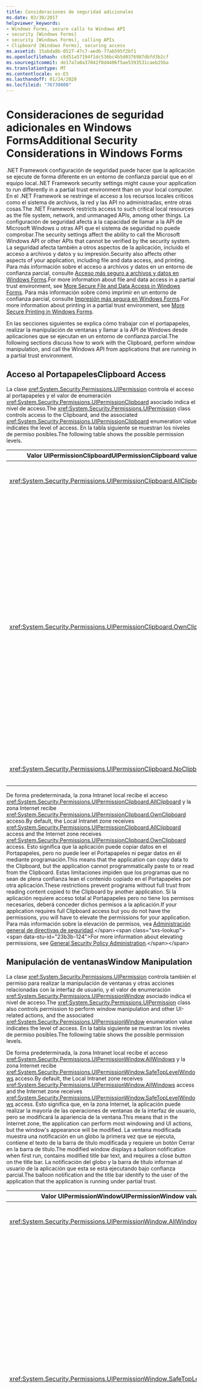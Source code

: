 ```yaml
---
title: Consideraciones de seguridad adicionales
ms.date: 03/30/2017
helpviewer_keywords:
- Windows Forms, secure calls to Windows API
- security [Windows Forms]
- security [Windows Forms], calling APIs
- Clipboard [Windows Forms], securing access
ms.assetid: 15abda8b-0527-47c7-aedb-77ab595f2bf1
ms.openlocfilehash: c8d51a57194f1dc536bc4b5d0376987dbfd3b2cf
ms.sourcegitcommit: de17a7a0a37042f0d4406f5ae5393531caeb25ba
ms.translationtype: MT
ms.contentlocale: es-ES
ms.lasthandoff: 01/24/2020
ms.locfileid: "76739808"
---
```

# <a name="additional-security-considerations-in-windows-forms"></a><span data-ttu-id="23b3b-102">Consideraciones de seguridad adicionales en Windows Forms</span><span class="sxs-lookup"><span data-stu-id="23b3b-102">Additional Security Considerations in Windows Forms</span></span>
<span data-ttu-id="23b3b-103">.NET Framework configuración de seguridad puede hacer que la aplicación se ejecute de forma diferente en un entorno de confianza parcial que en el equipo local.</span><span class="sxs-lookup"><span data-stu-id="23b3b-103">.NET Framework security settings might cause your application to run differently in a partial trust environment than on your local computer.</span></span> <span data-ttu-id="23b3b-104">En el .NET Framework se restringe el acceso a los recursos locales críticos como el sistema de archivos, la red y las API no administradas, entre otras cosas.</span><span class="sxs-lookup"><span data-stu-id="23b3b-104">The .NET Framework restricts access to such critical local resources as the file system, network, and unmanaged APIs, among other things.</span></span> <span data-ttu-id="23b3b-105">La configuración de seguridad afecta a la capacidad de llamar a la API de Microsoft Windows u otras API que el sistema de seguridad no puede comprobar.</span><span class="sxs-lookup"><span data-stu-id="23b3b-105">The security settings affect the ability to call the Microsoft Windows API or other APIs that cannot be verified by the security system.</span></span> <span data-ttu-id="23b3b-106">La seguridad afecta también a otros aspectos de la aplicación, incluido el acceso a archivos y datos y su impresión.</span><span class="sxs-lookup"><span data-stu-id="23b3b-106">Security also affects other aspects of your application, including file and data access, and printing.</span></span> <span data-ttu-id="23b3b-107">Para más información sobre el acceso a archivos y datos en un entorno de confianza parcial, consulte [Acceso más seguro a archivos y datos en Windows Forms](more-secure-file-and-data-access-in-windows-forms.md).</span><span class="sxs-lookup"><span data-stu-id="23b3b-107">For more information about file and data access in a partial trust environment, see [More Secure File and Data Access in Windows Forms](more-secure-file-and-data-access-in-windows-forms.md).</span></span> <span data-ttu-id="23b3b-108">Para más información sobre cómo imprimir en un entorno de confianza parcial, consulte [Impresión más segura en Windows Forms](more-secure-printing-in-windows-forms.md).</span><span class="sxs-lookup"><span data-stu-id="23b3b-108">For more information about printing in a partial trust environment, see [More Secure Printing in Windows Forms](more-secure-printing-in-windows-forms.md).</span></span>  
  
 <span data-ttu-id="23b3b-109">En las secciones siguientes se explica cómo trabajar con el portapapeles, realizar la manipulación de ventanas y llamar a la API de Windows desde aplicaciones que se ejecutan en un entorno de confianza parcial.</span><span class="sxs-lookup"><span data-stu-id="23b3b-109">The following sections discuss how to work with the Clipboard, perform window manipulation, and call the Windows API from applications that are running in a partial trust environment.</span></span>  
  
## <a name="clipboard-access"></a><span data-ttu-id="23b3b-110">Acceso al Portapapeles</span><span class="sxs-lookup"><span data-stu-id="23b3b-110">Clipboard Access</span></span>  
 <span data-ttu-id="23b3b-111">La clase <xref:System.Security.Permissions.UIPermission> controla el acceso al portapapeles y el valor de enumeración <xref:System.Security.Permissions.UIPermissionClipboard> asociado indica el nivel de acceso.</span><span class="sxs-lookup"><span data-stu-id="23b3b-111">The <xref:System.Security.Permissions.UIPermission> class controls access to the Clipboard, and the associated <xref:System.Security.Permissions.UIPermissionClipboard> enumeration value indicates the level of access.</span></span> <span data-ttu-id="23b3b-112">En la tabla siguiente se muestran los niveles de permiso posibles.</span><span class="sxs-lookup"><span data-stu-id="23b3b-112">The following table shows the possible permission levels.</span></span>  
  
|<span data-ttu-id="23b3b-113">Valor UIPermissionClipboard</span><span class="sxs-lookup"><span data-stu-id="23b3b-113">UIPermissionClipboard value</span></span>|<span data-ttu-id="23b3b-114">Descripción</span><span class="sxs-lookup"><span data-stu-id="23b3b-114">Description</span></span>|  
|---------------------------------|-----------------|  
|<xref:System.Security.Permissions.UIPermissionClipboard.AllClipboard>|<span data-ttu-id="23b3b-115">El Portapapeles se puede utilizar sin límites.</span><span class="sxs-lookup"><span data-stu-id="23b3b-115">The Clipboard can be used without restriction.</span></span>|  
|<xref:System.Security.Permissions.UIPermissionClipboard.OwnClipboard>|<span data-ttu-id="23b3b-116">El Portapapeles se puede utilizar con ciertas limitaciones.</span><span class="sxs-lookup"><span data-stu-id="23b3b-116">The Clipboard can be used with some restrictions.</span></span> <span data-ttu-id="23b3b-117">La capacidad de colocar datos en el Portapapeles (operaciones del comando Copiar o Cortar) no está limitada.</span><span class="sxs-lookup"><span data-stu-id="23b3b-117">The ability to put data on the Clipboard (Copy or Cut command operations) is unrestricted.</span></span> <span data-ttu-id="23b3b-118">Los controles intrínsecos que acepten Pegar, como un cuadro de texto, pueden aceptar datos del Portapapeles, pero los controles de usuario no pueden leer el Portapapeles mediante programación.</span><span class="sxs-lookup"><span data-stu-id="23b3b-118">Intrinsic controls that accept paste, such as a text box, can accept Clipboard data, but user controls cannot programmatically read from the Clipboard.</span></span>|  
|<xref:System.Security.Permissions.UIPermissionClipboard.NoClipboard>|<span data-ttu-id="23b3b-119">No se puede usar el Portapapeles.</span><span class="sxs-lookup"><span data-stu-id="23b3b-119">The Clipboard cannot be used.</span></span>|  
  
 <span data-ttu-id="23b3b-120">De forma predeterminada, la zona Intranet local recibe el acceso <xref:System.Security.Permissions.UIPermissionClipboard.AllClipboard> y la zona Internet recibe <xref:System.Security.Permissions.UIPermissionClipboard.OwnClipboard> acceso.</span><span class="sxs-lookup"><span data-stu-id="23b3b-120">By default, the Local Intranet zone receives <xref:System.Security.Permissions.UIPermissionClipboard.AllClipboard> access and the Internet zone receives <xref:System.Security.Permissions.UIPermissionClipboard.OwnClipboard> access.</span></span> <span data-ttu-id="23b3b-121">Esto significa que la aplicación puede copiar datos en el Portapapeles, pero no puede leer el Portapapeles ni pegar datos en él mediante programación.</span><span class="sxs-lookup"><span data-stu-id="23b3b-121">This means that the application can copy data to the Clipboard, but the application cannot programmatically paste to or read from the Clipboard.</span></span> <span data-ttu-id="23b3b-122">Estas limitaciones impiden que los programas que no sean de plena confianza lean el contenido copiado en el Portapapeles por otra aplicación.</span><span class="sxs-lookup"><span data-stu-id="23b3b-122">These restrictions prevent programs without full trust from reading content copied to the Clipboard by another application.</span></span> <span data-ttu-id="23b3b-123">Si la aplicación requiere acceso total al Portapapeles pero no tiene los permisos necesarios, deberá conceder dichos permisos a la aplicación.</span><span class="sxs-lookup"><span data-stu-id="23b3b-123">If your application requires full Clipboard access but you do not have the permissions, you will have to elevate the permissions for your application.</span></span> <span data-ttu-id="23b3b-124">Para más información sobre la elevación de permisos, vea [Administración general de directivas de seguridad](https://docs.microsoft.com/previous-versions/dotnet/netframework-4.0/ed5htz45(v=vs.100)).</span><span class="sxs-lookup"><span data-stu-id="23b3b-124">For more information about elevating permissions, see [General Security Policy Administration](https://docs.microsoft.com/previous-versions/dotnet/netframework-4.0/ed5htz45(v=vs.100)).</span></span>  
  
## <a name="window-manipulation"></a><span data-ttu-id="23b3b-125">Manipulación de ventanas</span><span class="sxs-lookup"><span data-stu-id="23b3b-125">Window Manipulation</span></span>  
 <span data-ttu-id="23b3b-126">La clase <xref:System.Security.Permissions.UIPermission> controla también el permiso para realizar la manipulación de ventanas y otras acciones relacionadas con la interfaz de usuario, y el valor de enumeración <xref:System.Security.Permissions.UIPermissionWindow> asociado indica el nivel de acceso.</span><span class="sxs-lookup"><span data-stu-id="23b3b-126">The <xref:System.Security.Permissions.UIPermission> class also controls permission to perform window manipulation and other UI-related actions, and the associated <xref:System.Security.Permissions.UIPermissionWindow> enumeration value indicates the level of access.</span></span> <span data-ttu-id="23b3b-127">En la tabla siguiente se muestran los niveles de permiso posibles.</span><span class="sxs-lookup"><span data-stu-id="23b3b-127">The following table shows the possible permission levels.</span></span>  
  
 <span data-ttu-id="23b3b-128">De forma predeterminada, la zona Intranet local recibe el acceso <xref:System.Security.Permissions.UIPermissionWindow.AllWindows> y la zona Internet recibe <xref:System.Security.Permissions.UIPermissionWindow.SafeTopLevelWindows> acceso.</span><span class="sxs-lookup"><span data-stu-id="23b3b-128">By default, the Local Intranet zone receives <xref:System.Security.Permissions.UIPermissionWindow.AllWindows> access and the Internet zone receives <xref:System.Security.Permissions.UIPermissionWindow.SafeTopLevelWindows> access.</span></span> <span data-ttu-id="23b3b-129">Esto significa que, en la zona Internet, la aplicación puede realizar la mayoría de las operaciones de ventanas de la interfaz de usuario, pero se modificará la apariencia de la ventana.</span><span class="sxs-lookup"><span data-stu-id="23b3b-129">This means that in the Internet zone, the application can perform most windowing and UI actions, but the window's appearance will be modified.</span></span> <span data-ttu-id="23b3b-130">La ventana modificada muestra una notificación en un globo la primera vez que se ejecuta, contiene el texto de la barra de título modificada y requiere un botón Cerrar en la barra de título.</span><span class="sxs-lookup"><span data-stu-id="23b3b-130">The modified window displays a balloon notification when first run, contains modified title bar text, and requires a close button on the title bar.</span></span> <span data-ttu-id="23b3b-131">La notificación del globo y la barra de título informan al usuario de la aplicación que esta se está ejecutando bajo confianza parcial.</span><span class="sxs-lookup"><span data-stu-id="23b3b-131">The balloon notification and the title bar identify to the user of the application that the application is running under partial trust.</span></span>  
  
|<span data-ttu-id="23b3b-132">Valor UIPermissionWindow</span><span class="sxs-lookup"><span data-stu-id="23b3b-132">UIPermissionWindow value</span></span>|<span data-ttu-id="23b3b-133">Descripción</span><span class="sxs-lookup"><span data-stu-id="23b3b-133">Description</span></span>|  
|------------------------------|-----------------|  
|<xref:System.Security.Permissions.UIPermissionWindow.AllWindows>|<span data-ttu-id="23b3b-134">Los usuarios pueden utilizar todas las ventanas y eventos de entrada de usuario sin restricciones.</span><span class="sxs-lookup"><span data-stu-id="23b3b-134">Users can use all windows and user input events without restriction.</span></span>|  
|<xref:System.Security.Permissions.UIPermissionWindow.SafeTopLevelWindows>|<span data-ttu-id="23b3b-135">Los usuarios solo pueden utilizar ventanas de nivel superior y ventanas secundarias más seguras para dibujar, y solo pueden utilizar eventos de entrada de datos del usuario para la interfaz de usuario dentro de dichas ventanas de nivel superior y ventanas secundarias.</span><span class="sxs-lookup"><span data-stu-id="23b3b-135">Users can use only safer top-level windows and safer subwindows for drawing, and can use only user input events for the user interface within those top-level windows and subwindows.</span></span> <span data-ttu-id="23b3b-136">Estas ventanas más seguras están claramente etiquetadas y tienen restricciones de tamaño máximo y mínimo.</span><span class="sxs-lookup"><span data-stu-id="23b3b-136">These safer windows are clearly labeled and have minimum and maximum size restrictions.</span></span> <span data-ttu-id="23b3b-137">Las restricciones impiden ataques de suplantación potencialmente perjudiciales, como la imitación de pantallas de inicio de sesión del sistema o el escritorio del sistema, y restringe el acceso mediante programación a las ventanas principales, las API relacionadas con el foco y el uso del control de <xref:System.Windows.Forms.ToolTip>.</span><span class="sxs-lookup"><span data-stu-id="23b3b-137">The restrictions prevent potentially harmful spoofing attacks, such as imitating system logon screens or the system desktop, and restricts programmatic access to parent windows, focus-related APIs, and use of the <xref:System.Windows.Forms.ToolTip> control,</span></span>|  
|<xref:System.Security.Permissions.UIPermissionWindow.SafeSubWindows>|<span data-ttu-id="23b3b-138">Los usuarios solo pueden utilizar ventanas secundarias más seguras para dibujar, y solo pueden utilizar eventos de entrada del usuario para la interfaz de usuario dentro de esa ventana secundaria.</span><span class="sxs-lookup"><span data-stu-id="23b3b-138">Users can use only safer subwindows for drawing, and can use only user input events for the user interface within that subwindow.</span></span> <span data-ttu-id="23b3b-139">Un control mostrado en un explorador es un ejemplo de una ventana secundaria más segura.</span><span class="sxs-lookup"><span data-stu-id="23b3b-139">A control displayed within a browser is an example of a safer subwindow.</span></span>|  
|<xref:System.Security.Permissions.UIPermissionWindow.NoWindows>|<span data-ttu-id="23b3b-140">Los usuarios no pueden utilizar ninguna ventana ni ningún evento de interfaz de usuario.</span><span class="sxs-lookup"><span data-stu-id="23b3b-140">Users cannot use any windows or user interface events.</span></span> <span data-ttu-id="23b3b-141">No se puede utilizar ninguna interfaz de usuario.</span><span class="sxs-lookup"><span data-stu-id="23b3b-141">No user interface can be used.</span></span>|  
  
 <span data-ttu-id="23b3b-142">Cada nivel de permiso identificado por la enumeración <xref:System.Security.Permissions.UIPermissionWindow> permite menos acciones que el nivel superior.</span><span class="sxs-lookup"><span data-stu-id="23b3b-142">Each permission level identified by the <xref:System.Security.Permissions.UIPermissionWindow> enumeration allows fewer actions than the level above it.</span></span> <span data-ttu-id="23b3b-143">En las tablas siguientes se indican las acciones restringidas por los valores <xref:System.Security.Permissions.UIPermissionWindow.SafeTopLevelWindows> y <xref:System.Security.Permissions.UIPermissionWindow.SafeSubWindows>.</span><span class="sxs-lookup"><span data-stu-id="23b3b-143">The following tables indicate the actions that are restricted by the <xref:System.Security.Permissions.UIPermissionWindow.SafeTopLevelWindows> and <xref:System.Security.Permissions.UIPermissionWindow.SafeSubWindows> values.</span></span> <span data-ttu-id="23b3b-144">Para saber los permisos exactos necesarios para cada miembro, consulte el material de referencia de dicho miembro en la documentación de la biblioteca de clases de .NET Framework.</span><span class="sxs-lookup"><span data-stu-id="23b3b-144">For exact permissions that are required for each member, see the reference for that member in the .NET Framework class library documentation.</span></span>  
  
 <span data-ttu-id="23b3b-145"><xref:System.Security.Permissions.UIPermissionWindow.SafeTopLevelWindows> permiso restringe las acciones que se muestran en la tabla siguiente.</span><span class="sxs-lookup"><span data-stu-id="23b3b-145"><xref:System.Security.Permissions.UIPermissionWindow.SafeTopLevelWindows> permission restricts the actions listed in the following table.</span></span>  
  
|<span data-ttu-id="23b3b-146">Componente</span><span class="sxs-lookup"><span data-stu-id="23b3b-146">Component</span></span>|<span data-ttu-id="23b3b-147">Acciones restringidas</span><span class="sxs-lookup"><span data-stu-id="23b3b-147">Restricted actions</span></span>|  
|---------------|------------------------|  
|<xref:System.Windows.Forms.Application>|<span data-ttu-id="23b3b-148">-   Establecer la propiedad <xref:System.Windows.Forms.Application.SafeTopLevelCaptionFormat%2A>.</span><span class="sxs-lookup"><span data-stu-id="23b3b-148">-   Setting the <xref:System.Windows.Forms.Application.SafeTopLevelCaptionFormat%2A> property.</span></span>|  
|<xref:System.Windows.Forms.Control>|<span data-ttu-id="23b3b-149">-Obteniendo la propiedad <xref:System.Windows.Forms.Control.Parent%2A>.</span><span class="sxs-lookup"><span data-stu-id="23b3b-149">-   Getting the <xref:System.Windows.Forms.Control.Parent%2A> property.</span></span><br /><span data-ttu-id="23b3b-150">-   Establecer la propiedad `Region`.</span><span class="sxs-lookup"><span data-stu-id="23b3b-150">-   Setting the `Region` property.</span></span><br /><span data-ttu-id="23b3b-151">-Llamando al método <xref:System.Windows.Forms.Control.FindForm%2A>, <xref:System.Windows.Forms.Control.Focus%2A>, <xref:System.Windows.Forms.Control.FromChildHandle%2A> y <xref:System.Windows.Forms.Control.FromHandle%2A>, <xref:System.Windows.Forms.Control.PreProcessMessage%2A>, <xref:System.Windows.Forms.Control.ReflectMessage%2A>o <xref:System.Windows.Forms.Control.SetTopLevel%2A>.</span><span class="sxs-lookup"><span data-stu-id="23b3b-151">-   Calling the <xref:System.Windows.Forms.Control.FindForm%2A> , <xref:System.Windows.Forms.Control.Focus%2A>, <xref:System.Windows.Forms.Control.FromChildHandle%2A> and <xref:System.Windows.Forms.Control.FromHandle%2A>, <xref:System.Windows.Forms.Control.PreProcessMessage%2A>, <xref:System.Windows.Forms.Control.ReflectMessage%2A>, or <xref:System.Windows.Forms.Control.SetTopLevel%2A> method.</span></span><br /><span data-ttu-id="23b3b-152">-Llamar al método <xref:System.Windows.Forms.Control.GetChildAtPoint%2A> si el control devuelto no es un elemento secundario del control que realiza la llamada.</span><span class="sxs-lookup"><span data-stu-id="23b3b-152">-   Calling the <xref:System.Windows.Forms.Control.GetChildAtPoint%2A> method if the control returned is not a child of the calling control.</span></span><br /><span data-ttu-id="23b3b-153">-   Modificar el foco en un control contenedor.</span><span class="sxs-lookup"><span data-stu-id="23b3b-153">-   Modify control focus inside a container control.</span></span>|  
|<xref:System.Windows.Forms.Cursor>|<span data-ttu-id="23b3b-154">-   Establecer la propiedad <xref:System.Windows.Forms.Cursor.Clip%2A>.</span><span class="sxs-lookup"><span data-stu-id="23b3b-154">-   Setting the <xref:System.Windows.Forms.Cursor.Clip%2A> property.</span></span><br /><span data-ttu-id="23b3b-155">-Llamando al método <xref:System.Windows.Forms.Control.Hide%2A>.</span><span class="sxs-lookup"><span data-stu-id="23b3b-155">-   Calling the <xref:System.Windows.Forms.Control.Hide%2A> method.</span></span>|  
|<xref:System.Windows.Forms.DataGrid>|<span data-ttu-id="23b3b-156">-Llamando al método <xref:System.Windows.Forms.ContainerControl.ProcessTabKey%2A>.</span><span class="sxs-lookup"><span data-stu-id="23b3b-156">-   Calling the <xref:System.Windows.Forms.ContainerControl.ProcessTabKey%2A> method.</span></span>|  
|<xref:System.Windows.Forms.Form>|<span data-ttu-id="23b3b-157">-Obteniendo la propiedad <xref:System.Windows.Forms.Form.ActiveForm%2A> o <xref:System.Windows.Forms.Form.MdiParent%2A>.</span><span class="sxs-lookup"><span data-stu-id="23b3b-157">-   Getting the <xref:System.Windows.Forms.Form.ActiveForm%2A> or <xref:System.Windows.Forms.Form.MdiParent%2A> property.</span></span><br /><span data-ttu-id="23b3b-158">-Establecer la propiedad <xref:System.Windows.Forms.Form.ControlBox%2A>, <xref:System.Windows.Forms.Form.ShowInTaskbar%2A>o <xref:System.Windows.Forms.Form.TopMost%2A>.</span><span class="sxs-lookup"><span data-stu-id="23b3b-158">-   Setting the <xref:System.Windows.Forms.Form.ControlBox%2A>, <xref:System.Windows.Forms.Form.ShowInTaskbar%2A>, or <xref:System.Windows.Forms.Form.TopMost%2A> property.</span></span><br /><span data-ttu-id="23b3b-159">-Estableciendo la propiedad <xref:System.Windows.Forms.Form.Opacity%2A> por debajo del 50%.</span><span class="sxs-lookup"><span data-stu-id="23b3b-159">-   Setting the <xref:System.Windows.Forms.Form.Opacity%2A> property below 50%.</span></span><br /><span data-ttu-id="23b3b-160">: Establecer la propiedad <xref:System.Windows.Forms.Form.WindowState%2A> en <xref:System.Windows.Forms.FormWindowState.Minimized> mediante programación.</span><span class="sxs-lookup"><span data-stu-id="23b3b-160">-   Setting the <xref:System.Windows.Forms.Form.WindowState%2A> property to <xref:System.Windows.Forms.FormWindowState.Minimized> programmatically.</span></span><br /><span data-ttu-id="23b3b-161">-Llamando al método <xref:System.Windows.Forms.Form.Activate%2A>.</span><span class="sxs-lookup"><span data-stu-id="23b3b-161">-   Calling the <xref:System.Windows.Forms.Form.Activate%2A> method.</span></span><br /><span data-ttu-id="23b3b-162">-Usar los valores de enumeración <xref:System.Windows.Forms.FormBorderStyle.None>, <xref:System.Windows.Forms.FormBorderStyle.FixedToolWindow>y <xref:System.Windows.Forms.FormBorderStyle.SizableToolWindow><xref:System.Windows.Forms.FormBorderStyle>.</span><span class="sxs-lookup"><span data-stu-id="23b3b-162">-   Using the <xref:System.Windows.Forms.FormBorderStyle.None>, <xref:System.Windows.Forms.FormBorderStyle.FixedToolWindow>, and <xref:System.Windows.Forms.FormBorderStyle.SizableToolWindow><xref:System.Windows.Forms.FormBorderStyle> enumeration values.</span></span>|  
|<xref:System.Windows.Forms.NotifyIcon>|<span data-ttu-id="23b3b-163">-El uso del componente <xref:System.Windows.Forms.NotifyIcon> está completamente restringido.</span><span class="sxs-lookup"><span data-stu-id="23b3b-163">-   Using the <xref:System.Windows.Forms.NotifyIcon> component is completely restricted.</span></span>|  
  
 <span data-ttu-id="23b3b-164">El valor <xref:System.Security.Permissions.UIPermissionWindow.SafeSubWindows> restringe las acciones enumeradas en la tabla siguiente, además de las restricciones colocadas por el valor <xref:System.Security.Permissions.UIPermissionWindow.SafeTopLevelWindows>.</span><span class="sxs-lookup"><span data-stu-id="23b3b-164">The <xref:System.Security.Permissions.UIPermissionWindow.SafeSubWindows> value restricts the actions listed in the following table, in addition to the restrictions placed by the <xref:System.Security.Permissions.UIPermissionWindow.SafeTopLevelWindows> value.</span></span>  
  
|<span data-ttu-id="23b3b-165">Componente</span><span class="sxs-lookup"><span data-stu-id="23b3b-165">Component</span></span>|<span data-ttu-id="23b3b-166">Acciones restringidas</span><span class="sxs-lookup"><span data-stu-id="23b3b-166">Restricted actions</span></span>|  
|---------------|------------------------|  
|<xref:System.Windows.Forms.CommonDialog>|<span data-ttu-id="23b3b-167">-Mostrar un cuadro de diálogo derivado de la clase <xref:System.Windows.Forms.CommonDialog>.</span><span class="sxs-lookup"><span data-stu-id="23b3b-167">-   Showing a dialog box derived from the <xref:System.Windows.Forms.CommonDialog> class.</span></span>|  
|<xref:System.Windows.Forms.Control>|<span data-ttu-id="23b3b-168">-Llamando al método <xref:System.Windows.Forms.Control.CreateGraphics%2A>.</span><span class="sxs-lookup"><span data-stu-id="23b3b-168">-   Calling the <xref:System.Windows.Forms.Control.CreateGraphics%2A> method.</span></span><br /><span data-ttu-id="23b3b-169">-   Establecer la propiedad <xref:System.Windows.Forms.Control.Cursor%2A>.</span><span class="sxs-lookup"><span data-stu-id="23b3b-169">-   Setting the <xref:System.Windows.Forms.Control.Cursor%2A> property.</span></span>|  
|<xref:System.Windows.Forms.Control.Cursor%2A>|<span data-ttu-id="23b3b-170">-   Establecer la propiedad <xref:System.Windows.Forms.Cursor.Current%2A>.</span><span class="sxs-lookup"><span data-stu-id="23b3b-170">-   Setting the <xref:System.Windows.Forms.Cursor.Current%2A> property.</span></span>|  
|<xref:System.Windows.Forms.MessageBox>|<span data-ttu-id="23b3b-171">-Llamando al método <xref:System.Windows.Forms.Form.Show%2A>.</span><span class="sxs-lookup"><span data-stu-id="23b3b-171">-   Calling the <xref:System.Windows.Forms.Form.Show%2A> method.</span></span>|  
  
### <a name="hosting-third-party-controls"></a><span data-ttu-id="23b3b-172">Hospedaje de controles de terceros</span><span class="sxs-lookup"><span data-stu-id="23b3b-172">Hosting Third-Party Controls</span></span>  
 <span data-ttu-id="23b3b-173">Otro tipo de manipulación de ventanas es posible si los formularios hospedan controles de terceros.</span><span class="sxs-lookup"><span data-stu-id="23b3b-173">Another kind of window manipulation can occur if your forms host third-party controls.</span></span> <span data-ttu-id="23b3b-174">Un control de terceros es cualquier <xref:System.Windows.Forms.UserControl> personalizado que no haya desarrollado y compilado usted mismo.</span><span class="sxs-lookup"><span data-stu-id="23b3b-174">A third-party control is any custom <xref:System.Windows.Forms.UserControl> that you have not developed and compiled yourself.</span></span> <span data-ttu-id="23b3b-175">Aunque el escenario de hospedaje es difícil de manipular, teóricamente es posible que un control de terceros expanda su superficie de representación para abarcar toda el área del formulario.</span><span class="sxs-lookup"><span data-stu-id="23b3b-175">Although the hosting scenario is hard to exploit, it is theoretically possible for a third-party control to expand its rendering surface to cover the entire area of your form.</span></span> <span data-ttu-id="23b3b-176">Después, el control podría imitar un cuadro de diálogo crítico y solicitar información tal como una combinación de nombre de usuario y contraseña o los números de cuenta bancaria de sus usuarios.</span><span class="sxs-lookup"><span data-stu-id="23b3b-176">This control could then mimic a critical dialog box, and request information such as username/password combinations or bank account numbers from your users.</span></span>  
  
 <span data-ttu-id="23b3b-177">Para limitar este riesgo potencial, utilice controles de terceros pertenecientes únicamente a proveedores de confianza.</span><span class="sxs-lookup"><span data-stu-id="23b3b-177">To limit this potential risk, use third-party controls only from vendors you can trust.</span></span> <span data-ttu-id="23b3b-178">Si utiliza controles de terceros que ha descargado de un origen que no puede comprobar, se recomienda que revise el código fuente en busca de posibles puntos vulnerables.</span><span class="sxs-lookup"><span data-stu-id="23b3b-178">If you use third-party controls you have downloaded from an unverifiable source, we recommend that you review the source code for potential exploits.</span></span> <span data-ttu-id="23b3b-179">Después de comprobar que el origen no es malintencionado, debería compilar el ensamblado para garantizar que el origen coincide con el ensamblado.</span><span class="sxs-lookup"><span data-stu-id="23b3b-179">After you've verified that the source is non-malicious, you should compile the assembly yourself to ensure that the source matches the assembly.</span></span>  
  
## <a name="windows-api-calls"></a><span data-ttu-id="23b3b-180">Llamadas a la API de Windows</span><span class="sxs-lookup"><span data-stu-id="23b3b-180">Windows API Calls</span></span>  
 <span data-ttu-id="23b3b-181">Si el diseño de la aplicación requiere una llamada a una función de la API de Windows, tiene acceso al código no administrado.</span><span class="sxs-lookup"><span data-stu-id="23b3b-181">If your application design requires calling a function from the Windows API, you are accessing unmanaged code.</span></span> <span data-ttu-id="23b3b-182">En este caso, las acciones del código en la ventana o el sistema operativo no se pueden determinar cuando se trabaja con valores o llamadas a la API de Windows.</span><span class="sxs-lookup"><span data-stu-id="23b3b-182">In this case the code's actions to the window or operating system cannot be determined when you are working with Windows API calls or values.</span></span> <span data-ttu-id="23b3b-183">La clase <xref:System.Security.Permissions.SecurityPermission> y el valor <xref:System.Security.Permissions.SecurityPermissionFlag.UnmanagedCode> de la enumeración <xref:System.Security.Permissions.SecurityPermissionFlag> controlan el acceso a código no administrado.</span><span class="sxs-lookup"><span data-stu-id="23b3b-183">The <xref:System.Security.Permissions.SecurityPermission> class and the <xref:System.Security.Permissions.SecurityPermissionFlag.UnmanagedCode> value of the <xref:System.Security.Permissions.SecurityPermissionFlag> enumeration control access to unmanaged code.</span></span> <span data-ttu-id="23b3b-184">Una aplicación solo puede tener acceso al código no administrado cuando se le concede el permiso <xref:System.Security.Permissions.SecurityPermissionFlag.UnmanagedCode>.</span><span class="sxs-lookup"><span data-stu-id="23b3b-184">An application can access unmanaged code only when it is granted the <xref:System.Security.Permissions.SecurityPermissionFlag.UnmanagedCode> permission.</span></span> <span data-ttu-id="23b3b-185">De manera predeterminada, solo las aplicaciones que se ejecutan localmente pueden llamar a código no administrado.</span><span class="sxs-lookup"><span data-stu-id="23b3b-185">By default, only applications that are running locally can call unmanaged code.</span></span>  
  
 <span data-ttu-id="23b3b-186">Algunos miembros de Windows Forms proporcionan acceso no administrado que requiere el permiso <xref:System.Security.Permissions.SecurityPermissionFlag.UnmanagedCode>.</span><span class="sxs-lookup"><span data-stu-id="23b3b-186">Some Windows Forms members provide unmanaged access that requires the <xref:System.Security.Permissions.SecurityPermissionFlag.UnmanagedCode> permission.</span></span> <span data-ttu-id="23b3b-187">En la tabla siguiente se enumeran los miembros del espacio de nombres <xref:System.Windows.Forms> que requieren el permiso.</span><span class="sxs-lookup"><span data-stu-id="23b3b-187">The following table lists the members in the <xref:System.Windows.Forms> namespace that require the permission.</span></span> <span data-ttu-id="23b3b-188">Para más información sobre los permisos necesarios para un miembro, consulte la documentación de la biblioteca de clases de .NET Framework.</span><span class="sxs-lookup"><span data-stu-id="23b3b-188">For more information about the permissions that are required for a member, see the .NET Framework class library documentation.</span></span>  
  
|<span data-ttu-id="23b3b-189">Componente</span><span class="sxs-lookup"><span data-stu-id="23b3b-189">Component</span></span>|<span data-ttu-id="23b3b-190">Miembro</span><span class="sxs-lookup"><span data-stu-id="23b3b-190">Member</span></span>|  
|---------------|------------|  
|<xref:System.Windows.Forms.Application>|<span data-ttu-id="23b3b-191">Método -   <xref:System.Windows.Forms.Application.AddMessageFilter%2A></span><span class="sxs-lookup"><span data-stu-id="23b3b-191">-   <xref:System.Windows.Forms.Application.AddMessageFilter%2A> method</span></span><br /><span data-ttu-id="23b3b-192">-   propiedad <xref:System.Windows.Forms.Application.CurrentInputLanguage%2A></span><span class="sxs-lookup"><span data-stu-id="23b3b-192">-   <xref:System.Windows.Forms.Application.CurrentInputLanguage%2A> property</span></span><br /><span data-ttu-id="23b3b-193">Método -   `Exit`</span><span class="sxs-lookup"><span data-stu-id="23b3b-193">-   `Exit` method</span></span><br /><span data-ttu-id="23b3b-194">Método -   <xref:System.Windows.Forms.Application.ExitThread%2A></span><span class="sxs-lookup"><span data-stu-id="23b3b-194">-   <xref:System.Windows.Forms.Application.ExitThread%2A> method</span></span><br /><span data-ttu-id="23b3b-195">-   <xref:System.Windows.Forms.Application.ThreadException> evento</span><span class="sxs-lookup"><span data-stu-id="23b3b-195">-   <xref:System.Windows.Forms.Application.ThreadException> event</span></span>|  
|<xref:System.Windows.Forms.CommonDialog>|<span data-ttu-id="23b3b-196">Método -   <xref:System.Windows.Forms.CommonDialog.HookProc%2A></span><span class="sxs-lookup"><span data-stu-id="23b3b-196">-   <xref:System.Windows.Forms.CommonDialog.HookProc%2A> method</span></span><br /><span data-ttu-id="23b3b-197">-   <xref:System.Windows.Forms.CommonDialog.OwnerWndProc%2A>método)</span><span class="sxs-lookup"><span data-stu-id="23b3b-197">-   <xref:System.Windows.Forms.CommonDialog.OwnerWndProc%2A>\ method</span></span><br /><span data-ttu-id="23b3b-198">Método -   <xref:System.Windows.Forms.CommonDialog.Reset%2A></span><span class="sxs-lookup"><span data-stu-id="23b3b-198">-   <xref:System.Windows.Forms.CommonDialog.Reset%2A> method</span></span><br /><span data-ttu-id="23b3b-199">Método -   <xref:System.Windows.Forms.CommonDialog.RunDialog%2A></span><span class="sxs-lookup"><span data-stu-id="23b3b-199">-   <xref:System.Windows.Forms.CommonDialog.RunDialog%2A> method</span></span>|  
|<xref:System.Windows.Forms.Control>|<span data-ttu-id="23b3b-200">Método -   <xref:System.Windows.Forms.Control.CreateParams%2A></span><span class="sxs-lookup"><span data-stu-id="23b3b-200">-   <xref:System.Windows.Forms.Control.CreateParams%2A> method</span></span><br /><span data-ttu-id="23b3b-201">Método -   <xref:System.Windows.Forms.Control.DefWndProc%2A></span><span class="sxs-lookup"><span data-stu-id="23b3b-201">-   <xref:System.Windows.Forms.Control.DefWndProc%2A> method</span></span><br /><span data-ttu-id="23b3b-202">Método -   <xref:System.Windows.Forms.Control.DestroyHandle%2A></span><span class="sxs-lookup"><span data-stu-id="23b3b-202">-   <xref:System.Windows.Forms.Control.DestroyHandle%2A> method</span></span><br /><span data-ttu-id="23b3b-203">Método -   <xref:System.Windows.Forms.Control.WndProc%2A></span><span class="sxs-lookup"><span data-stu-id="23b3b-203">-   <xref:System.Windows.Forms.Control.WndProc%2A> method</span></span>|  
|<xref:System.Windows.Forms.Help>|<span data-ttu-id="23b3b-204">métodos de <xref:System.Windows.Forms.Help.ShowHelp%2A> de -   </span><span class="sxs-lookup"><span data-stu-id="23b3b-204">-   <xref:System.Windows.Forms.Help.ShowHelp%2A> methods</span></span><br /><span data-ttu-id="23b3b-205">Método -   <xref:System.Windows.Forms.Help.ShowHelpIndex%2A></span><span class="sxs-lookup"><span data-stu-id="23b3b-205">-   <xref:System.Windows.Forms.Help.ShowHelpIndex%2A> method</span></span>|  
|<xref:System.Windows.Forms.NativeWindow>|<span data-ttu-id="23b3b-206">-   <xref:System.Windows.Forms.NativeWindow> (clase)</span><span class="sxs-lookup"><span data-stu-id="23b3b-206">-   <xref:System.Windows.Forms.NativeWindow> class</span></span>|  
|<xref:System.Windows.Forms.Screen>|<span data-ttu-id="23b3b-207">Método -   <xref:System.Windows.Forms.Screen.FromHandle%2A></span><span class="sxs-lookup"><span data-stu-id="23b3b-207">-   <xref:System.Windows.Forms.Screen.FromHandle%2A> method</span></span>|  
|<xref:System.Windows.Forms.SendKeys>|<span data-ttu-id="23b3b-208">Método -   <xref:System.Windows.Forms.SendKeys.Send%2A></span><span class="sxs-lookup"><span data-stu-id="23b3b-208">-   <xref:System.Windows.Forms.SendKeys.Send%2A> method</span></span><br /><span data-ttu-id="23b3b-209">Método -   <xref:System.Windows.Forms.SendKeys.SendWait%2A></span><span class="sxs-lookup"><span data-stu-id="23b3b-209">-   <xref:System.Windows.Forms.SendKeys.SendWait%2A> method</span></span>|  
  
 <span data-ttu-id="23b3b-210">Si la aplicación no tiene permiso para llamar a código no administrado, la aplicación debe solicitar <xref:System.Security.Permissions.SecurityPermissionFlag.UnmanagedCode> permiso o debe tener en cuenta las formas alternativas de implementar características; en muchos casos, Windows Forms proporciona una alternativa administrada a las funciones de la API de Windows.</span><span class="sxs-lookup"><span data-stu-id="23b3b-210">If your application does not have permission to call unmanaged code, your application must request <xref:System.Security.Permissions.SecurityPermissionFlag.UnmanagedCode> permission, or you must consider alternative ways of implementing features; in many cases, Windows Forms provides a managed alternative to Windows API functions.</span></span> <span data-ttu-id="23b3b-211">Si no existen ningún medio alternativo y la aplicación debe tener acceso a código no administrado, deberá elevar los permisos a la aplicación.</span><span class="sxs-lookup"><span data-stu-id="23b3b-211">If no alternative means exist and the application must access unmanaged code, you will have to elevate the permissions for the application.</span></span>  
  
 <span data-ttu-id="23b3b-212">El permiso para llamar a código no administrado permite a una aplicación realizar casi todo.</span><span class="sxs-lookup"><span data-stu-id="23b3b-212">Permission to call unmanaged code allows an application to perform most anything.</span></span> <span data-ttu-id="23b3b-213">Por ello, este permiso para llamar a código no administrado únicamente se debe conceder a aplicaciones que procedan de un origen de confianza.</span><span class="sxs-lookup"><span data-stu-id="23b3b-213">Therefore, permission to call unmanaged code should only be granted for applications that come from a trusted source.</span></span> <span data-ttu-id="23b3b-214">De forma alternativa, dependiendo de la aplicación, la función que realiza la llamada al código no administrado podría ser opcional, o solo habilitarse en el entorno de plena confianza.</span><span class="sxs-lookup"><span data-stu-id="23b3b-214">Alternatively, depending on the application, the piece of application functionality that makes the call to unmanaged code could be optional, or enabled in the full trust environment only.</span></span> <span data-ttu-id="23b3b-215">Para más información sobre los permisos arriesgados, vea [Dangerous Permissions and Policy Administration](../misc/dangerous-permissions-and-policy-administration.md) (Permisos peligrosos y administración de directivas).</span><span class="sxs-lookup"><span data-stu-id="23b3b-215">For more information about dangerous permissions, see [Dangerous Permissions and Policy Administration](../misc/dangerous-permissions-and-policy-administration.md).</span></span> <span data-ttu-id="23b3b-216">Para más información sobre la elevación de permisos, vea [Administración general de directivas de seguridad](https://docs.microsoft.com/previous-versions/dotnet/netframework-4.0/ed5htz45(v=vs.100)).</span><span class="sxs-lookup"><span data-stu-id="23b3b-216">For more information about elevating permissions, see [General Security Policy Administration](https://docs.microsoft.com/previous-versions/dotnet/netframework-4.0/ed5htz45(v=vs.100)).</span></span>  
  
## <a name="see-also"></a><span data-ttu-id="23b3b-217">Vea también</span><span class="sxs-lookup"><span data-stu-id="23b3b-217">See also</span></span>

- [<span data-ttu-id="23b3b-218">Acceso más seguro a archivos y datos en Windows Forms</span><span class="sxs-lookup"><span data-stu-id="23b3b-218">More Secure File and Data Access in Windows Forms</span></span>](more-secure-file-and-data-access-in-windows-forms.md)
- [<span data-ttu-id="23b3b-219">Impresión más segura en Windows Forms</span><span class="sxs-lookup"><span data-stu-id="23b3b-219">More Secure Printing in Windows Forms</span></span>](more-secure-printing-in-windows-forms.md)
- [<span data-ttu-id="23b3b-220">Información general sobre la seguridad en Windows Forms</span><span class="sxs-lookup"><span data-stu-id="23b3b-220">Security in Windows Forms Overview</span></span>](security-in-windows-forms-overview.md)
- [<span data-ttu-id="23b3b-221">Windows Forms Security</span><span class="sxs-lookup"><span data-stu-id="23b3b-221">Windows Forms Security</span></span>](windows-forms-security.md)
- [<span data-ttu-id="23b3b-222">Proteger las aplicaciones ClickOnce</span><span class="sxs-lookup"><span data-stu-id="23b3b-222">Securing ClickOnce Applications</span></span>](/visualstudio/deployment/securing-clickonce-applications)
